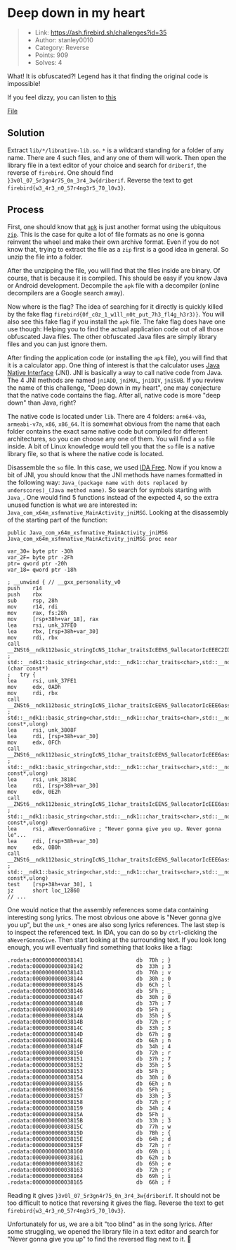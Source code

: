 # Deep down in my heart

> - Link: <https://ash.firebird.sh/challenges?id=35>
> - Author: stanley0010
> - Category: Reverse
> - Points: 909
> - Solves: 4

What! It is obfuscated?! Legend has it that finding the original code is impossible!

If you feel dizzy, you can listen to [this](https://youtu.be/XpqqjU7u5Yc?si=sqkSGwilIn4CMg19)

[File](writeup/app-release.apk)

## Solution

Extract `lib/*/libnative-lib.so`. `*` is a wildcard standing for a folder of any name. There are 4 such files, and any one of them will work. Then open the library file in a text editor of your choice and search for `driberif`, the reverse of `firebird`. One should find `}3v0l_07_5r3gn4r75_0n_3r4_3w{driberif`. Reverse the text to get `firebird{w3_4r3_n0_57r4ng3r5_70_l0v3}`.

## Process

First, one should know that [`apk`](https://en.wikipedia.org/wiki/Apk_(file_format)) is just another format using the ubiquitous [`zip`](https://en.wikipedia.org/wiki/ZIP_(file_format)). This is the case for quite a lot of file formats as no one is gonna reinvent the wheel and make their own archive format. Even if you do not know that, trying to extract the file as a `zip` first is a good idea in general. So unzip the file into a folder.

After the unzipping the file, you will find that the files inside are binary. Of course, that is because it is compiled. This should be easy if you know Java or Android development. Decompile the `apk` file with a decompiler (online decompilers are a Google search away).

Now where is the flag? The idea of searching for it directly is quickly killed by the fake flag `firebird{0f_c0z_1_w1ll_n0t_put_7h3_fl4g_h3r3)}`. You will also see this fake flag if you install the `apk` file. The fake flag does have one use though: Helping you to find the actual application code out of all those obfuscated Java files. The other obfuscated Java files are simply library files and you can just ignore them.

After finding the application code (or installing the `apk` file), you will find that it is a calculator app. One thing of interest is that the calculator uses [Java Native Interface](https://en.wikipedia.org/wiki/Java_Native_Interface) (JNI). JNI is basically a way to call native code from Java. The 4 JNI methods are named `jniADD`, `jniMUL`, `jniDIV`, `jniSUB`. If you review the name of this challenge, "Deep down in my heart", one may conjecture that the native code contains the flag. After all, native code is more "deep down" than Java, right?

The native code is located under `lib`. There are 4 folders: `arm64-v8a`, `armeabi-v7a`, `x86`, `x86_64`. It is somewhat obvious from the name that each folder contains the exact same native code but compiled for different architectures, so you can choose any one of them. You will find a `so` file inside. A bit of Linux knowledge would tell you that the `so` file is a native library file, so that is where the native code is located.

Disassemble the `so` file. In this case, we used [IDA Free](https://hex-rays.com/ida-free/#download). Now if you know a bit of JNI, you should know that the JNI methods have names formatted in the following way: `Java_(package name with dots replaced by underscores)_(Java method name)`. So search for symbols starting with `Java_`. One would find 5 functions instead of the expected 4, so the extra unused function is what we are interested in: `Java_com_x64m_xsfmnative_MainActivity_jniMSG`. Looking at the disassembly of the starting part of the function:

```assembly
public Java_com_x64m_xsfmnative_MainActivity_jniMSG
Java_com_x64m_xsfmnative_MainActivity_jniMSG proc near

var_30= byte ptr -30h
var_2F= byte ptr -2Fh
ptr= qword ptr -20h
var_18= qword ptr -18h

; __unwind { // __gxx_personality_v0
push    r14
push    rbx
sub     rsp, 28h
mov     r14, rdi
mov     rax, fs:28h
mov     [rsp+38h+var_18], rax
lea     rsi, unk_37FE0
lea     rbx, [rsp+38h+var_30]
mov     rdi, rbx
call    __ZNSt6__ndk112basic_stringIcNS_11char_traitsIcEENS_9allocatorIcEEEC2IDnEEPKc ; std::__ndk1::basic_string<char,std::__ndk1::char_traits<char>,std::__ndk1::allocator<char>>::basic_string<decltype(nullptr)>(char const*)
;   try {
lea     rsi, unk_37FE1
mov     edx, 0ADh
mov     rdi, rbx
call    __ZNSt6__ndk112basic_stringIcNS_11char_traitsIcEENS_9allocatorIcEEE6assignEPKcm ; std::__ndk1::basic_string<char,std::__ndk1::char_traits<char>,std::__ndk1::allocator<char>>::assign(char const*,ulong)
lea     rsi, unk_3808F
lea     rdi, [rsp+38h+var_30]
mov     edx, 0FCh
call    __ZNSt6__ndk112basic_stringIcNS_11char_traitsIcEENS_9allocatorIcEEE6assignEPKcm ; std::__ndk1::basic_string<char,std::__ndk1::char_traits<char>,std::__ndk1::allocator<char>>::assign(char const*,ulong)
lea     rsi, unk_3818C
lea     rdi, [rsp+38h+var_30]
mov     edx, 0E2h
call    __ZNSt6__ndk112basic_stringIcNS_11char_traitsIcEENS_9allocatorIcEEE6assignEPKcm ; std::__ndk1::basic_string<char,std::__ndk1::char_traits<char>,std::__ndk1::allocator<char>>::assign(char const*,ulong)
lea     rsi, aNeverGonnaGive ; "Never gonna give you up. Never gonna le"...
lea     rdi, [rsp+38h+var_30]
mov     edx, 0B0h
call    __ZNSt6__ndk112basic_stringIcNS_11char_traitsIcEENS_9allocatorIcEEE6assignEPKcm ; std::__ndk1::basic_string<char,std::__ndk1::char_traits<char>,std::__ndk1::allocator<char>>::assign(char const*,ulong)
test    [rsp+38h+var_30], 1
jz      short loc_12860
// ...
```

One would notice that the assembly references some data containing interesting song lyrics. The most obvious one above is "Never gonna give you up", but the `unk_*` ones are also song lyrics references. The last step is to inspect the referenced text. In IDA, you can do so by `ctrl`-clicking the `aNeverGonnaGive`. Then start looking at the surrounding text. If you look long enough, you will eventually find something that looks like a flag:

```assembly
.rodata:0000000000038141                 db  7Dh ; }
.rodata:0000000000038142                 db  33h ; 3
.rodata:0000000000038143                 db  76h ; v
.rodata:0000000000038144                 db  30h ; 0
.rodata:0000000000038145                 db  6Ch ; l
.rodata:0000000000038146                 db  5Fh ; _
.rodata:0000000000038147                 db  30h ; 0
.rodata:0000000000038148                 db  37h ; 7
.rodata:0000000000038149                 db  5Fh ; _
.rodata:000000000003814A                 db  35h ; 5
.rodata:000000000003814B                 db  72h ; r
.rodata:000000000003814C                 db  33h ; 3
.rodata:000000000003814D                 db  67h ; g
.rodata:000000000003814E                 db  6Eh ; n
.rodata:000000000003814F                 db  34h ; 4
.rodata:0000000000038150                 db  72h ; r
.rodata:0000000000038151                 db  37h ; 7
.rodata:0000000000038152                 db  35h ; 5
.rodata:0000000000038153                 db  5Fh ; _
.rodata:0000000000038154                 db  30h ; 0
.rodata:0000000000038155                 db  6Eh ; n
.rodata:0000000000038156                 db  5Fh ; _
.rodata:0000000000038157                 db  33h ; 3
.rodata:0000000000038158                 db  72h ; r
.rodata:0000000000038159                 db  34h ; 4
.rodata:000000000003815A                 db  5Fh ; _
.rodata:000000000003815B                 db  33h ; 3
.rodata:000000000003815C                 db  77h ; w
.rodata:000000000003815D                 db  7Bh ; {
.rodata:000000000003815E                 db  64h ; d
.rodata:000000000003815F                 db  72h ; r
.rodata:0000000000038160                 db  69h ; i
.rodata:0000000000038161                 db  62h ; b
.rodata:0000000000038162                 db  65h ; e
.rodata:0000000000038163                 db  72h ; r
.rodata:0000000000038164                 db  69h ; i
.rodata:0000000000038165                 db  66h ; f
```

Reading it gives `}3v0l_07_5r3gn4r75_0n_3r4_3w{driberif`. It should not be too difficult to notice that reversing it gives the flag. Reverse the text to get `firebird{w3_4r3_n0_57r4ng3r5_70_l0v3}`.

Unfortunately for us, we are a bit "too blind" as in the song lyrics. After some struggling, we opened the library file in a text editor and search for "Never gonna give you up" to find the reversed flag next to it. 🫠
